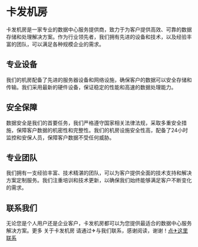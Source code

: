 # 卡发机房

卡发机房是一家专业的数据中心服务提供商，致力于为客户提供高效、可靠的数据存储和处理解决方案。作为行业领先者，我们拥有先进的设备和技术，以及经验丰富的团队，可以满足各种规模企业的需求。

## 专业设备

我们的机房配备了先进的服务器设备和网络设施，确保客户的数据可以安全存储和传输。我们采用最新的硬件设备，保证稳定的性能和高速的数据处理能力。

## 安全保障

数据安全是我们的首要任务，我们严格遵守国家相关法律法规，采取多重安全措施，保障客户数据的机密性和完整性。我们的机房设施安全性高，配备了24小时监控和安保人员，保障客户数据不受任何威胁。

## 专业团队

我们拥有一支经验丰富、技术精湛的团队，可以为客户提供全面的技术支持和解决方案定制服务。我们注重培训和技术更新，以确保我们始终能够满足客户不断变化的需求。

## 联系我们

无论您是个人用户还是企业客户，卡发机房都可以为您提供最适合的数据中心服务解决方案。更多 关于卡发机房 请通过✈与我们联系，感谢阅读，谢谢！[点✈这里联系](https://ws.k02.cc)